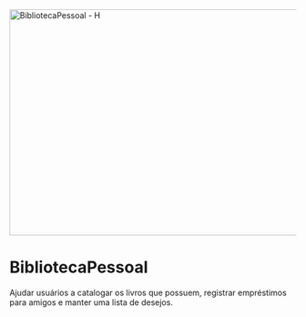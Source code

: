 
<img width="1024" height="397" alt="BibliotecaPessoal - H" src="https://github.com/user-attachments/assets/994bdbad-87dd-4b54-a353-e5fd1914f06d" />

# BibliotecaPessoal
Ajudar usuários a catalogar os livros que possuem, registrar empréstimos para amigos e manter uma lista de desejos.
